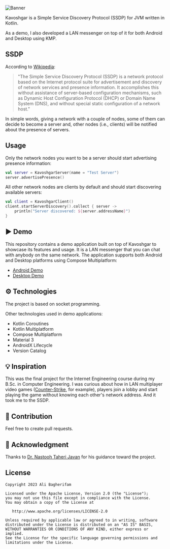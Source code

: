 ![Banner](https://raw.github.com/alibagherifam/kavoshgar/master/banner.png)

Kavoshgar is a Simple Service Discovery Protocol (SSDP) for JVM written in Kotlin.

As a demo, I also developed a LAN messenger on top of it for both Android and Desktop using KMP.

## SSDP

According to [Wikipedia](https://en.wikipedia.org/wiki/Simple_Service_Discovery_Protocol):

> "The Simple Service Discovery Protocol (SSDP) is a network protocol based on the
> Internet protocol suite for advertisement and discovery of network services and
> presence information. It accomplishes this without assistance of server-based
> configuration mechanisms, such as Dynamic Host Configuration Protocol (DHCP) or
> Domain Name System (DNS), and without special static configuration of a network host."

In simple words, giving a network with a couple of nodes, some of them can decide to become a server
and, other nodes (i.e., clients) will be notified about the presence of servers.

## Usage

Only the network nodes you want to be a server should start advertising presence information:

```kotlin
val server = KavoshgarServer(name = "Test Server")
server.advertisePresence()
```

All other network nodes are clients by default and should start discovering available servers:

```kotlin
val client = KavoshgarClient()
client.startServerDiscovery().collect { server ->
    println("Server discovered: ${server.addressName}")
}
```

## ▶ Demo

This repository contains a demo application built on top of Kavoshgar to showcase its features and
usage. It is a LAN messenger that you can chat with anybody on the same network. The application
supports both Android and Desktop platforms using Compose Multiplatform:

- [Android Demo](https://github.com/alibagherifam/kavoshgar/tree/master/demo/android)
- [Desktop Demo](https://github.com/alibagherifam/kavoshgar/tree/master/demo/desktop)

## ⚙ Technologies

The project is based on socket programming.

Other technologies used in demo applications:

- Kotlin Coroutines
- Kotlin Multiplatform
- Compose Multiplatform
- Material 3
- AndroidX Lifecycle
- Version Catalog

## 💡 Inspiration

This was the final project for the Internet Engineering course during my B.Sc. in Computer
Engineering. I was curious about how in LAN multiplayer video
games ([Counter-Strike](https://blog.counter-strike.net), for example), players join a lobby and
start playing the game without knowing each other's network address. And it took me to the SSDP.

## 🤝 Contribution

Feel free to create pull requests.

## 🙏 Acknowledgment

Thanks to [Dr. Nastooh Taheri Javan](https://scholar.google.com/citations?user=PmjCrgMAAAAJ&hl=en)
for his guidance toward the project.

License
--------

    Copyright 2023 Ali Bagherifam

    Licensed under the Apache License, Version 2.0 (the "License");
    you may not use this file except in compliance with the License.
    You may obtain a copy of the License at

       http://www.apache.org/licenses/LICENSE-2.0

    Unless required by applicable law or agreed to in writing, software
    distributed under the License is distributed on an "AS IS" BASIS,
    WITHOUT WARRANTIES OR CONDITIONS OF ANY KIND, either express or implied.
    See the License for the specific language governing permissions and
    limitations under the License.

